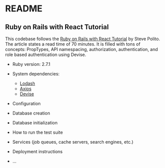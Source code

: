 # README

## Ruby on Rails with React Tutorial

This codebase follows the [Ruby on Rails with React Tutorial](https://stevepolito.design/blog/rails-react-tutorial/) by Steve
Polito. The article states a read time of 70 minutes. It is filled with tons of concepts: PropTypes, API namespacing, authorization, authentication, and role based authentication using Devise.

- Ruby version: 2.7.1

- System dependencies:

  - [Lodash](https://lodash.com/)
  - [Axios](https://www.npmjs.com/package/axios)
  - [Devise](https://github.com/heartcombo/devise)

- Configuration

- Database creation

- Database initialization

- How to run the test suite

- Services (job queues, cache servers, search engines, etc.)

- Deployment instructions

- ...
